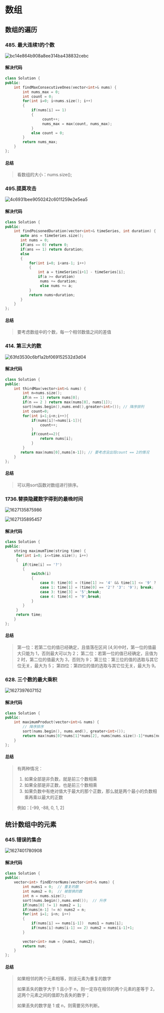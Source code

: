# 数组

## 数组的遍历

### 485. 最大连续1的个数

![bc14e864b908a8ee314ba438832cebc](img/bc14e864b908a8ee314ba438832cebc.png)

#### 解决代码

```c++
class Solution {
public:
    int findMaxConsecutiveOnes(vector<int>& nums) {
        int nums_max = 0;
        int count = 0;
        for(int i=0; i<nums.size(); i++)
        {
            if(nums[i] == 1)
            {
                 count++;
                 nums_max = max(count, nums_max);
            }
            else count = 0;
        }
        return nums_max;
    }
};
```

#### 总结

> 看数组的大小：nums.size();

### 495.提莫攻击

![4c6931bee9050242c6011259e2e5ea5](img/4c6931bee9050242c6011259e2e5ea5.png)

#### 解决代码

```c++
class Solution {
public:
    int findPoisonedDuration(vector<int>& timeSeries, int duration) {
       auto ans = timeSeries.size();
       int nums = 0;
       if(ans == 0) return 0;
       if(ans == 1) return duration;
       else
       {
           for(int i=0; i<ans-1; i++)
           {
               int a = timeSeries[i+1] - timeSeries[i];
               if(a >= duration)
                nums += duration;
                else nums += a;
           }
           return nums+duration;
       }
    }
};
```

#### 总结

> 要考虑数组中的个数，每一个相邻数值之间的差值

### 414. 第三大的数

![63fd3530c6bf1a2bf069152532d3d04](img/63fd3530c6bf1a2bf069152532d3d04.png)

#### 解决代码

```c++
class Solution {
public:
    int thirdMax(vector<int>& nums) {
        int n=nums.size();
        if(n == 1) return nums[0];
        if(n == 2 ) return max(nums[0], nums[1]);
        sort(nums.begin(),nums.end(),greater<int>()); // 降序排列
        int count=0;
        for(int i=1;i<n;i++){
            if(nums[i]!=nums[i-1]){
                count++;
            }
            if(count==2){
                return nums[i];
            }
        }
       return max(nums[0],nums[n-1]); // 要考虑没出现count == 2的情况 
    }
};
```

#### 总结

> 可以用sort函数对数组进行排序。

### 1736.替换隐藏数字得到的最晚时间

![1627135875986](img/1627135875986.png)

![1627135895457](img/1627135895457.png)

#### 解决代码

```C++
class Solution {
public:
    string maximumTime(string time) {
     for(int i=0; i<=time.size(); i++)
     {
        if(time[i] == '?')
        {
            switch(i)
            {
                case 0: time[0] = (time[1] >= '4' && time[1] <= '9' ? '1':'2');  break;
                case 1: time[1] = (time[0] == '2'? '3': '9'); break;
                case 3: time[3] = '5';break;
                case 4: time[4] = '9';break;
            }
        }
     }
     return time;
    }
};
```

#### 总结

> 第一位：若第二位的值已经确定，且值落在区间 [4,9]中时，第一位的值最大只能为 1，否则最大可以为 2；
> 第二位：若第一位的值已经确定，且值为 2 时，第二位的值最大为 3，否则为 9；
> 第三位：第三位的值的选取与其它位无关，最大为 5；
> 第四位：第四位的值的选取与其它位无关，最大为 9。
>

### 628. 三个数的最大乘积

![1627397607152](img/1627397607152.png)

#### 解决代码

```C++
class Solution {
public:
    int maximumProduct(vector<int>& nums) {
        // 降序排序
        sort(nums.begin(), nums.end(), greater<int>());
        return max(nums[0]*nums[1]*nums[2], nums[nums.size()-1]*nums[nums.size()-2]*nums[0]);
    }
};
```

#### 总结

> 有两种情况：
>
> 1. 如果全部是非负数，就是前三个数相乘
> 2. 如果全部是非正数，也是前三个数相乘
> 3. 如果负数中有绝对值大于最大的那个正数，那么就是两个最小的负数相乘再乘以最大的正数
>
> 例如：[-99, -88, 0, 1, 2]

## 统计数组中的元素

### 645.错误的集合

![1627401780908](img/1627401780908.png)

#### 解决代码

```C++
class Solution {
public:
    vector<int> findErrorNums(vector<int>& nums) {
        int nums1 = 0;  // 重复的数
        int nums2 = 0;  // 被替换的数
        int n = nums.size();
        sort(nums.begin(),nums.end());  // 升序
        if(nums[0] != 1) nums2 = 1;
        if(nums[n-1] != n) nums2 = n;
        for(int i=1; i<n; i++)
        {
            if(nums[i] == nums[i-1])  nums1 = nums[i];
            if(nums[i]-nums[i-1] == 2) nums2 = nums[i-1]+1;
        }
     
        vector<int> num = {nums1, nums2};
        return num;
    }
};
```

#### 总结

>  如果相邻的两个元素相等，则该元素为重复的数字 
>
> 如果丢失的数字大于 1 且小于 n，则一定存在相邻的两个元素的差等于 2，这两个元素之间的值即为丢失的数字；
>
> 如果丢失的数字是 1 或 n，则需要另外判断。
>